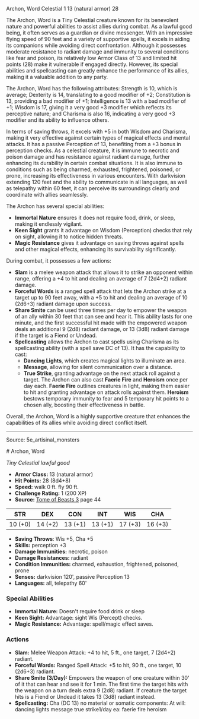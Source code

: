 <MonsterName/>Archon, Word</MonsterName>
<CreatureType/>Celestial</CreatureType>
<CR/>1</CR>
<AC/>13 (natural armor)</AC>
<HP/>28</HP>
<summary>The Archon, Word is a Tiny Celestial creature known for its benevolent nature and powerful abilities to assist allies during combat. As a lawful good being, it often serves as a guardian or divine messenger. With an impressive flying speed of 90 feet and a variety of supportive spells, it excels in aiding its companions while avoiding direct confrontation. Although it possesses moderate resistance to radiant damage and immunity to several conditions like fear and poison, its relatively low Armor Class of 13 and limited hit points (28) make it vulnerable if engaged directly. However, its special abilities and spellcasting can greatly enhance the performance of its allies, making it a valuable addition to any party.</summary>

<detail>

The Archon, Word has the following attributes: Strength is 10, which is average; Dexterity is 14, translating to a good modifier of +2; Constitution is 13, providing a bad modifier of +1; Intelligence is 13 with a bad modifier of +1; Wisdom is 17, giving it a very good +3 modifier which reflects its perceptive nature; and Charisma is also 16, indicating a very good +3 modifier and its ability to influence others. 

In terms of saving throws, it excels with +5 in both Wisdom and Charisma, making it very effective against certain types of magical effects and mental attacks. It has a passive Perception of 13, benefiting from a +3 bonus in perception checks. As a celestial creature, it is immune to necrotic and poison damage and has resistance against radiant damage, further enhancing its durability in certain combat situations. It is also immune to conditions such as being charmed, exhausted, frightened, poisoned, or prone, increasing its effectiveness in various encounters. With darkvision extending 120 feet and the ability to communicate in all languages, as well as telepathy within 60 feet, it can perceive its surroundings clearly and coordinate with allies seamlessly.

The Archon has several special abilities: 
- **Immortal Nature** ensures it does not require food, drink, or sleep, making it endlessly vigilant.
- **Keen Sight** grants it advantage on Wisdom (Perception) checks that rely on sight, allowing it to notice hidden threats.
- **Magic Resistance** gives it advantage on saving throws against spells and other magical effects, enhancing its survivability significantly.

During combat, it possesses a few actions: 
- **Slam** is a melee weapon attack that allows it to strike an opponent within range, offering a +4 to hit and dealing an average of 7 (2d4+2) radiant damage.
- **Forceful Words** is a ranged spell attack that lets the Archon strike at a target up to 90 feet away, with a +5 to hit and dealing an average of 10 (2d6+3) radiant damage upon success.
- **Share Smite** can be used three times per day to empower the weapon of an ally within 30 feet that can see and hear it. This ability lasts for one minute, and the first successful hit made with the empowered weapon deals an additional 9 (2d8) radiant damage, or 13 (3d8) radiant damage if the target is a Fiend or Undead.
- **Spellcasting** allows the Archon to cast spells using Charisma as its spellcasting ability (with a spell save DC of 13). It has the capability to cast: 
  - **Dancing Lights**, which creates magical lights to illuminate an area.
  - **Message**, allowing for silent communication over a distance.
  - **True Strike**, granting advantage on the next attack roll against a target.
  The Archon can also cast **Faerie Fire** and **Heroism** once per day each. 
  **Faerie Fire** outlines creatures in light, making them easier to hit and granting advantage on attack rolls against them. **Heroism** bestows temporary immunity to fear and 5 temporary hit points to a chosen ally, boosting their effectiveness in battle.

Overall, the Archon, Word is a highly supportive creature that enhances the capabilities of its allies while avoiding direct conflict itself.</detail>



---

Source: 5e_artisinal_monsters

<statblock>
# Archon, Word

*Tiny* *Celestial* *lawful good*

- **Armor Class:** 13 (natural armor)
- **Hit Points:** 28 (8d4+8)
- **Speed:** walk 0 ft. fly 90 ft.
- **Challenge Rating:** 1 (200 XP)
- **Source:** [Tome of Beasts 3](https://koboldpress.com/kpstore/product/tome-of-beasts-3-for-5th-edition/) page 44

| STR | DEX | CON | INT | WIS | CHA |
| --- | --- | --- | --- | --- | --- |
| 10 (+0) | 14 (+2) | 13 (+1) | 13 (+1) | 17 (+3) | 16 (+3) |

- **Saving Throws**: Wis +5, Cha +5
- **Skills:** perception +3
- **Damage Immunities:** necrotic, poison
- **Damage Resistances:** radiant
- **Condition Immunities:** charmed, exhaustion, frightened, poisoned, prone
- **Senses:** darkvision 120', passive Perception 13
- **Languages:** all, telepathy 60'

### Special Abilities

- **Immortal Nature:** Doesn't require food drink or sleep
- **Keen Sight:** Advantage: sight Wis (Percept) checks.
- **Magic Resistance:** Advantage: spell/magic effect saves.

### Actions

- **Slam:** Melee Weapon Attack: +4 to hit, 5 ft., one target, 7 (2d4+2) radiant.
- **Forceful Words:** Ranged Spell Attack: +5 to hit, 90 ft., one target, 10 (2d6+3) radiant.
- **Share Smite (3/Day):** Empowers the weapon of one creature within 30' of it that can hear and see it for 1 min. The first time the target hits with the weapon on a turn deals extra 9 (2d8) radiant. If creature the target hits is a Fiend or Undead it takes 13 (3d8) radiant instead.
- **Spellcasting:** Cha (DC 13) no material or somatic components: At will: dancing lights message true strike1/day ea: faerie fire heroism


</statblock>


